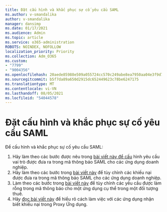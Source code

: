 ```yaml
---
title: Đặt cấu hình và khắc phục sự cố yêu cầu SAML
ms.author: v-smandalika
author: v-smandalika
manager: dansimp
ms.date: 01/17/2021
ms.audience: Admin
ms.topic: article
ms.service: o365-administration
ROBOTS: NOINDEX, NOFOLLOW
localization_priority: Priority
ms.collection: Adm_O365
ms.custom:
- "7799"
- "9004356"
ms.openlocfilehash: 20aede85988e509a055724cc570c249abe8ea7950aa04e3f9d728d0b4abf885c
ms.sourcegitcommit: b5f7da89a650d2915dc652449623c78be6247175
ms.translationtype: MT
ms.contentlocale: vi-VN
ms.lasthandoff: 08/05/2021
ms.locfileid: "54044578"
---
```

# <a name="configure-and-troubleshoot-saml-claims"></a>Đặt cấu hình và khắc phục sự cố yêu cầu SAML

Để cấu hình và khắc phục sự cố yêu cầu SAML:

1. Hãy làm theo các bước được nêu trong [bài viết này để cấu](https://docs.microsoft.com/azure/active-directory/develop/active-directory-enterprise-app-role-management) hình yêu cầu vai trò được đưa ra trong mã thông báo SAML cho các ứng dụng doanh nghiệp.
2. Hãy làm theo các bước trong [bài viết này](https://docs.microsoft.com/azure/active-directory/develop/active-directory-saml-claims-customization) để tùy chỉnh các khiếu nại được đưa ra trong mã thông báo SAML cho các ứng dụng doanh nghiệp.
3. Làm theo các bước trong [bài viết này](https://docs.microsoft.com/azure/active-directory/develop/active-directory-claims-mapping) để tùy chỉnh các yêu cầu được làm rỗng trong mã thông báo cho một ứng dụng cụ thể trong một đối tượng thuê.
4. Hãy [đọc bài viết này](https://docs.microsoft.com/azure/active-directory/manage-apps/application-proxy-configure-for-claims-aware-applications) để hiểu rõ cách làm việc với các ứng dụng nhận biết khiếu nại trong Proxy Ứng dụng.